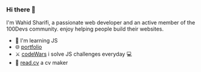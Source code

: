 ### Hi there 👋

I'm Wahid Sharifi, a passionate web developer and an active member of the 100Devs community. enjoy helping people build their websites.

- 🌱 I'm learning JS
- 🌐 <a href="https://wahidsharifi.vercel.app" target="_blank">portfolio</a>
- ⚔️ <a href="https://www.codewars.com/users/wahidahsharifi">codeWars</a> i solve JS challenges everyday 💻
- 📄 <a href="https://read.cv/wahidahsharifi">read.cv<a/> a cv maker
